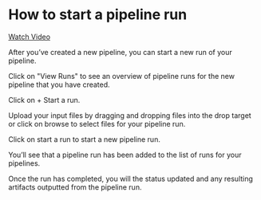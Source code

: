 # How to start a pipeline run

[Watch Video](http://help.openfido.org/assets/create_pipeline.mp4)

After you’ve created a new pipeline, you can start a new run of your pipeline.

Click on "View Runs" to see an overview of pipeline runs for the new pipeline that you have created.

Click on + Start a run.

Upload your input files by dragging and dropping files into the drop target or click on browse to select files for your pipeline run.

Click on start a run to start a new pipeline run.

You’ll see that a pipeline run has been added to the list of runs for your pipelines.

Once the run has completed, you will the status updated and any resulting artifacts outputted from the pipeline run.

